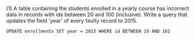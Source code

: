 
(1) A table containing the students enrolled in a yearly course has incorrect data in records with ids between 20 and 100 (inclusive). Write a query that updates the field 'year' of every faulty record to 2015.

```
UPDATE enrollments SET year = 2015 WHERE id BETWEEN 19 AND 101
```

